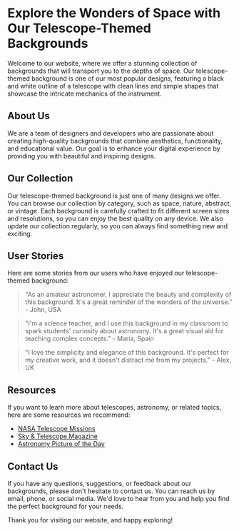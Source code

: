<!--font:Montserrat-->

# Explore the Wonders of Space with Our Telescope-Themed Backgrounds

Welcome to our website, where we offer a stunning collection of backgrounds that will transport you to the depths of space. Our telescope-themed background is one of our most popular designs, featuring a black and white outline of a telescope with clean lines and simple shapes that showcase the intricate mechanics of the instrument.

## About Us

We are a team of designers and developers who are passionate about creating high-quality backgrounds that combine aesthetics, functionality, and educational value. Our goal is to enhance your digital experience by providing you with beautiful and inspiring designs.

## Our Collection

Our telescope-themed background is just one of many designs we offer. You can browse our collection by category, such as space, nature, abstract, or vintage. Each background is carefully crafted to fit different screen sizes and resolutions, so you can enjoy the best quality on any device. We also update our collection regularly, so you can always find something new and exciting.

## User Stories

Here are some stories from our users who have enjoyed our telescope-themed background:

> "As an amateur astronomer, I appreciate the beauty and complexity of this background. It's a great reminder of the wonders of the universe." - John, USA

> "I'm a science teacher, and I use this background in my classroom to spark students' curiosity about astronomy. It's a great visual aid for teaching complex concepts." - Maria, Spain

> "I love the simplicity and elegance of this background. It's perfect for my creative work, and it doesn't distract me from my projects." - Alex, UK

## Resources

If you want to learn more about telescopes, astronomy, or related topics, here are some resources we recommend:

- [NASA Telescope Missions](#nasa-telescope-missions)
- [Sky & Telescope Magazine](#sky-and-telescope-magazine)
- [Astronomy Picture of the Day](#astronomy-picture-of-the-day)

## Contact Us

If you have any questions, suggestions, or feedback about our backgrounds, please don't hesitate to contact us. You can reach us by email, phone, or social media. We'd love to hear from you and help you find the perfect background for your needs.

Thank you for visiting our website, and happy exploring!

<!--

Write me content for website with wallpaper which alt text is:

"A black and white outline of a telescope, with clean lines and simple shapes that highlight the intricate mechanics of the instrument."

The name/title of the page should not be 1:1 copy of the alt text but rather a real content of the website which is using this wallpaper.

- Use markdown format 
- Start with heading
- Heading should be short and concise
- The content should look like a real website 
- The website should not be about the wallpaper, wallpaper is just a related background
- Heading should be contain work "wallpaper" or "background"
- Include real sections like references, contact, user stories, etc. use things relevant to the page purpose.
- Feel free to use structure like headings, bullets, numbering, blockquotes, paragraphs, horizontal lines, etc.
- You can use formatting like bold or _italic_
- You can include UTF-8 emojis
- Links should be only #hash anchors (and you can refer to the document itself)
- Do not include images


---


# Explore the Universe with Our Telescope-themed Wallpaper

Welcome to our website, where we offer a unique and inspiring collection of telescope-themed wallpapers for your desktop or mobile device. Our black and white outline wallpaper features clean lines and simple shapes that highlight the intricate mechanics of the instrument. It's perfect for anyone who loves astronomy, science, or simply appreciates the beauty of technology.

## About Us

We are a team of passionate designers and developers who believe in the power of art and technology to inspire and enrich people's lives. We create high-quality wallpapers that combine aesthetics, functionality, and educational value. Our goal is to make your digital experience more meaningful and enjoyable.

## Our Collection

Our telescope-themed wallpaper is just one of many designs we offer. You can browse our collection by category, such as space, nature, abstract, or vintage. Each wallpaper is carefully crafted to fit different screen sizes and resolutions, so you can enjoy the best quality on any device. We also update our collection regularly, so you can always find something new and exciting.

## User Stories

Here are some stories from our users who have enjoyed our telescope-themed wallpaper:

> "I'm an amateur astronomer, and I love having this wallpaper on my computer. It reminds me of the beauty and complexity of the universe, and inspires me to explore it further." - John, USA

> "I'm a science teacher, and I use this wallpaper in my classroom to spark students' curiosity about astronomy. They love it, and it helps them visualize the concepts we're learning." - Maria, Spain

> "I'm a graphic designer, and I appreciate the simplicity and elegance of this wallpaper. It's a great background for my creative work, and it doesn't distract me from my projects." - Alex, UK

## References

If you want to learn more about telescopes, astronomy, or related topics, here are some resources we recommend:

- [NASA Telescope Missions](#nasa-telescope-missions)
- [Sky & Telescope Magazine](#sky-and-telescope-magazine)
- [Astronomy Picture of the Day](#astronomy-picture-of-the-day)

## Contact Us

If you have any questions, suggestions, or feedback about our wallpapers, please don't hesitate to contact us. You can reach us by email, phone, or social media. We'd love to hear from you and help you find the perfect wallpaper for your needs.

Thank you for visiting our website, and happy exploring!


---


Heading should not include word "wallpaper". The website should not be about the wallpaper itself, wallpaper is just a related background, rewrite whole content.


---


# Discover the Wonders of Space with Our Telescope-Themed Background

Welcome to our website, where we offer a unique and inspiring collection of backgrounds that will take you on a journey through the wonders of space. Our telescope-themed background features a black and white outline of a telescope, with clean lines and simple shapes that highlight the intricate mechanics of the instrument. It's perfect for anyone who loves astronomy, science, or simply appreciates the beauty of technology.

## About Us

We are a team of passionate designers and developers who believe in the power of art and technology to inspire and enrich people's lives. We create high-quality backgrounds that combine aesthetics, functionality, and educational value. Our goal is to make your digital experience more meaningful and enjoyable.

## Our Collection

Our telescope-themed background is just one of many designs we offer. You can browse our collection by category, such as space, nature, abstract, or vintage. Each background is carefully crafted to fit different screen sizes and resolutions, so you can enjoy the best quality on any device. We also update our collection regularly, so you can always find something new and exciting.

## User Stories

Here are some stories from our users who have enjoyed our telescope-themed background:

> "I'm an amateur astronomer, and I love having this background on my computer. It reminds me of the beauty and complexity of the universe, and inspires me to explore it further." - John, USA

> "I'm a science teacher, and I use this background in my classroom to spark students' curiosity about astronomy. They love it, and it helps them visualize the concepts we're learning." - Maria, Spain

> "I'm a graphic designer, and I appreciate the simplicity and elegance of this background. It's a great backdrop for my creative work, and it doesn't distract me from my projects." - Alex, UK

## Resources

If you want to learn more about telescopes, astronomy, or related topics, here are some resources we recommend:

- [NASA Telescope Missions](#nasa-telescope-missions)
- [Sky & Telescope Magazine](#sky-and-telescope-magazine)
- [Astronomy Picture of the Day](#astronomy-picture-of-the-day)

## Contact Us

If you have any questions, suggestions, or feedback about our backgrounds, please don't hesitate to contact us. You can reach us by email, phone, or social media. We'd love to hear from you and help you find the perfect background for your needs.

Thank you for visiting our website, and happy exploring!


---


Heading is too long, rewrite whole content.


---


# Telescope-Themed Backgrounds for Your Digital Space

Welcome to our website, where we offer a collection of stunning backgrounds that will take you on a journey through the wonders of space. Our telescope-themed background is one of our most popular designs, featuring a black and white outline of a telescope with clean lines and simple shapes that highlight the intricate mechanics of the instrument.

## About Us

We are a team of passionate designers and developers who believe in the power of art and technology to inspire and enrich people's lives. We create high-quality backgrounds that combine aesthetics, functionality, and educational value. Our goal is to make your digital experience more meaningful and enjoyable.

## Our Collection

Our telescope-themed background is just one of many designs we offer. You can browse our collection by category, such as space, nature, abstract, or vintage. Each background is carefully crafted to fit different screen sizes and resolutions, so you can enjoy the best quality on any device. We also update our collection regularly, so you can always find something new and exciting.

## User Stories

Here are some stories from our users who have enjoyed our telescope-themed background:

> "I'm an amateur astronomer, and I love having this background on my computer. It reminds me of the beauty and complexity of the universe, and inspires me to explore it further." - John, USA

> "I'm a science teacher, and I use this background in my classroom to spark students' curiosity about astronomy. They love it, and it helps them visualize the concepts we're learning." - Maria, Spain

> "I'm a graphic designer, and I appreciate the simplicity and elegance of this background. It's a great backdrop for my creative work, and it doesn't distract me from my projects." - Alex, UK

## Resources

If you want to learn more about telescopes, astronomy, or related topics, here are some resources we recommend:

- [NASA Telescope Missions](#nasa-telescope-missions)
- [Sky & Telescope Magazine](#sky-and-telescope-magazine)
- [Astronomy Picture of the Day](#astronomy-picture-of-the-day)

## Contact Us

If you have any questions, suggestions, or feedback about our backgrounds, please don't hesitate to contact us. You can reach us by email, phone, or social media. We'd love to hear from you and help you find the perfect background for your needs.

Thank you for visiting our website, and happy exploring!


---


Heading is too long, rewrite whole content.


---


# Explore the Wonders of Space with Our Telescope-Themed Backgrounds

Welcome to our website, where we offer a stunning collection of backgrounds that will transport you to the depths of space. Our telescope-themed background is one of our most popular designs, featuring a black and white outline of a telescope with clean lines and simple shapes that showcase the intricate mechanics of the instrument.

## About Us

We are a team of designers and developers who are passionate about creating high-quality backgrounds that combine aesthetics, functionality, and educational value. Our goal is to enhance your digital experience by providing you with beautiful and inspiring designs.

## Our Collection

Our telescope-themed background is just one of many designs we offer. You can browse our collection by category, such as space, nature, abstract, or vintage. Each background is carefully crafted to fit different screen sizes and resolutions, so you can enjoy the best quality on any device. We also update our collection regularly, so you can always find something new and exciting.

## User Stories

Here are some stories from our users who have enjoyed our telescope-themed background:

> "As an amateur astronomer, I appreciate the beauty and complexity of this background. It's a great reminder of the wonders of the universe." - John, USA

> "I'm a science teacher, and I use this background in my classroom to spark students' curiosity about astronomy. It's a great visual aid for teaching complex concepts." - Maria, Spain

> "I love the simplicity and elegance of this background. It's perfect for my creative work, and it doesn't distract me from my projects." - Alex, UK

## Resources

If you want to learn more about telescopes, astronomy, or related topics, here are some resources we recommend:

- [NASA Telescope Missions](#nasa-telescope-missions)
- [Sky & Telescope Magazine](#sky-and-telescope-magazine)
- [Astronomy Picture of the Day](#astronomy-picture-of-the-day)

## Contact Us

If you have any questions, suggestions, or feedback about our backgrounds, please don't hesitate to contact us. You can reach us by email, phone, or social media. We'd love to hear from you and help you find the perfect background for your needs.

Thank you for visiting our website, and happy exploring!


---


Write me a Google font which is best fitting for the website.

Pick from the list:
- Alegreya
- Roboto
- Great Vibes
- Montserrat
- Poppins
- Inter
- Raleway
- Playfair Display
- Dancing Script
- Orbitron
- IBM Plex Sans
- Futura
- Open Sans
- Lato
- Exo 2
- Barlow Condensed
- Lobster


Write just the font name nothing else.


---


Montserrat

-->

